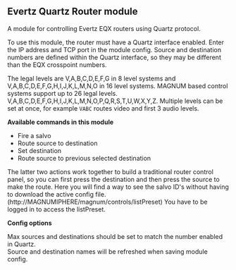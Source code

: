 ## Evertz Quartz Router module

A module for controlling Evertz EQX routers using Quartz protocol.

To use this module, the router must have a Quartz interface enabled.  Enter the IP address and TCP port in the module config.  Source and destination numbers are defined within the Quartz interface, so they may be different than the EQX crosspoint numbers.

The legal levels are V,A,B,C,D,E,F,G in 8 level systems and V,A,B,C,D,E,F,G,H,I,J,K,L,M,N,O in 16 level systems. MAGNUM based control systems support up to 26 legal levels. V,A,B,C,D,E,F,G,H,I,J,K,L,M,N,O,P,Q,R,S,T,U,W,X,Y,Z.
Multiple levels can be set at once, for example `VABC` routes video and first 3 audio levels.

**Available commands in this module**

* Fire a salvo
* Route source to destination
* Set destination
* Route source to previous selected destination

The latter two actions work together to build a traditional router control panel, so you can first press the destination and then press the source to make the route.
Here you will find a way to see the salvo ID's without having to download the active config file. (http://MAGNUMIPHERE/magnum/controls/listPreset)
You have to be logged in to access the listPreset.

**Config options**

Max sources and destinations should be set to match the number enabled in Quartz.  
Source and destination names will be refreshed when saving module config.
